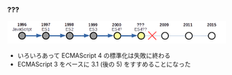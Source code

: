 ### ???

![timeline](resources/history-200x.png)


* いろいろあって ECMAScript 4 の標準化は失敗に終わる
* ECMAScript 3 をベースに 3.1 (後の 5) をすすめることになった
